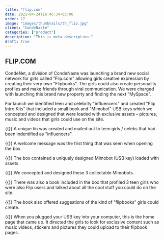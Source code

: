 ```yaml
---
title: "flip.com"
date: 2021-04-24T16:46:34+05:00
order: 17
image: "images/thumbnails/th_flip.jpg"
client: "CondeNaste"
categories: ["product"]
description: "This is meta description."
draft: true
---
```


## FLIP.COM

CondeNet, a division of CondeNaste was launching a brand new social network for girls called "Flip.com" allowing girls creative expression by creating their very own "Flipbooks". The girls could also create personality profiles and make friends through viral communication. We were charged with launching this brand new property and finding the next "MySpace".

For launch we identified teen and celebrity "influencers" and created "Flip Intro Kits" that included a small book and "Mimobot" USB keys which we concepted and designed that were loaded with exclusive assets – pictures, music and videos that girls could use on the site.

{{<img-responsive src="/images/portfolio/flip/flip1.jpg">}}
A unique tin was created and mailed out to teen girls / celebs that had been indentified as "influencers".

{{<img-responsive src="/images/portfolio/flip/flip2.jpg">}}
A welcome message was the first thing that was seen when opening the box.

{{<img-responsive src="/images/portfolio/flip/flip4.jpg">}}
The box contained a uniquely designed Mimobot (USB key) loaded with assets.

{{<img-responsive src="/images/portfolio/flip/flip5.jpg">}}
We concepted and designed these 3 collectable Mimobots.

{{<img-responsive src="/images/portfolio/flip/flip6.jpg">}}
There was also a book included in the box that profiled 3 teen girls who were also Flip users and talked about all the cool stuff you could do on the site.

{{<img-responsive src="/images/portfolio/flip/flip2.jpg">}}
The book also offered suggestions of the kind of "flipbooks" girls could create.

{{<img-responsive src="/images/portfolio/flip/flip13.jpg">}}
When you plugged your USB key into your computer, this is the home page that came up. It directed the girls to look for exclusive content such as music videos, stickers and pictures they could upload to their flipbook pages.


